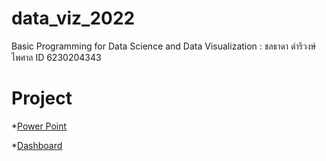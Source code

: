 # data_viz_2022
Basic Programming for Data Science and Data Visualization : ชลธาดา ดำริวงษ์ไพศาล ID 6230204343


# Project
*[Power Point](https://github.com/Ppangchon/data_viz_2022/blob/main/Present-Project.pdf)

*[Dashboard](https://github.com/Ppangchon/data_viz_2022/blob/main/Project_Final.ipynb)
